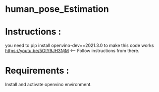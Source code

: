# human_pose_Estimation

# Instructions :
   you need to pip install openvino-dev==2021.3.0 to make this code works
   https://youtu.be/5OtY9JH3NjM  <-- Follow instructions from there.
  
# Requirements :

Install and activate openvino environment.
  
